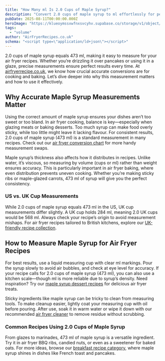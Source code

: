 ```yaml
---
title: "How Many ml Is 2.0 Cups of Maple Syrup?"
description: "Convert 2.0 cups of maple syrup to ml effortlessly for perfect baking and air fryer recipes. Get precise measurements now!"
pubDate: 2025-08-11T00:00:00.000Z
heroImage: "https://klueoymssxwfnxsvcyhv.supabase.co/storage/v1/object/public/md/how-many-ml-is-2-cups-maple-syrup-79bddc92.webp"
tags:
  - "volume"
author: "AirFryerRecipes.co.uk"
schema: "<script type=\"application/ld+json\"></script>"
---
```


<p>2.0 cups of maple syrup equals 473 ml, making it easy to measure for your air fryer recipes. Whether you’re drizzling it over pancakes or using it in a glaze, precise measurements ensure perfect results every time. At <a href=https://www.airfryerrecipe.co.uk>airfryerrecipe.co.uk</a>, we know how crucial accurate conversions are for cooking and baking. Let’s dive deeper into why this measurement matters and how to use it effectively.</p>  

<h2>Why Accurate Maple Syrup Measurements Matter</h2>  
<p>Using the correct amount of maple syrup ensures your dishes aren’t too sweet or too bland. In air fryer cooking, balance is key—especially when glazing meats or baking desserts. Too much syrup can make food overly sticky, while too little might leave it lacking flavour. For consistent results, 2.0 cups of maple syrup (473 ml) is a standard measurement in many recipes. Check out our <a href=https://www.airfryerrecipe.co.uk/air-fryer-conversion-chart>air fryer conversion chart</a> for more handy measurement swaps.</p>  

<p>Maple syrup’s thickness also affects how it distributes in recipes. Unlike water, it’s viscous, so measuring by volume (cups or ml) rather than weight ensures accuracy. This is particularly important in air fryer baking, where even distribution prevents uneven cooking. Whether you’re making sticky ribs or maple-glazed carrots, 473 ml of syrup will give you the perfect consistency.</p>  

<h3>US vs. UK Cup Measurements</h3>  
<p>While 2.0 cups of maple syrup equals 473 ml in the US, UK cup measurements differ slightly. A UK cup holds 284 ml, meaning 2.0 UK cups would be 568 ml. Always check your recipe’s origin to avoid measurement mishaps. For air fryer recipes tailored to British kitchens, explore our <a href=https://www.airfryerrecipe.co.uk/recipes>UK-friendly recipe collection</a>.</p>  

<h2>How to Measure Maple Syrup for Air Fryer Recipes</h2>  
<p>For best results, use a liquid measuring cup with clear ml markings. Pour the syrup slowly to avoid air bubbles, and check at eye level for accuracy. If your recipe calls for 2.0 cups of maple syrup (473 ml), you can also use a kitchen scale—though ml is more reliable due to syrup’s density. Need inspiration? Try our <a href=https://www.airfryerrecipe.co.uk/recipe-category/dessert>maple syrup dessert recipes</a> for delicious air fryer treats.</p>  

<p>Sticky ingredients like maple syrup can be tricky to clean from measuring tools. To make cleanup easier, lightly coat your measuring cup with oil before pouring. After use, soak it in warm water or wipe it down with our recommended <a href=https://www.airfryerrecipe.co.uk/air-fryer-cleaner>air fryer cleaner</a> to remove residue without scrubbing.</p>  

<h3>Common Recipes Using 2.0 Cups of Maple Syrup</h3>  
<p>From glazes to marinades, 473 ml of maple syrup is a versatile ingredient. Try it in air fryer BBQ ribs, candied nuts, or even as a sweetener for baked oats. For more ideas, browse our <a href=https://www.airfryerrecipe.co.uk/recipe-category/breakfast>breakfast recipe category</a>, where maple syrup shines in dishes like French toast and pancakes.</p>